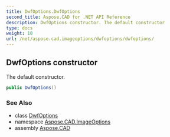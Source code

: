 ```yaml
---
title: DwfOptions.DwfOptions
second_title: Aspose.CAD for .NET API Reference
description: DwfOptions constructor. The default constructor
type: docs
weight: 10
url: /net/aspose.cad.imageoptions/dwfoptions/dwfoptions/
---
```

## DwfOptions constructor

The default constructor.

```csharp
public DwfOptions()
```

### See Also

* class [DwfOptions](../)
* namespace [Aspose.CAD.ImageOptions](../../../aspose.cad.imageoptions/)
* assembly [Aspose.CAD](../../../)


